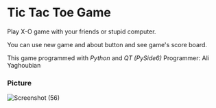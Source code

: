 # Tic Tac Toe Game

Play X-O game with your friends or stupid computer.

You can use new game and about button and see game's score board.

This game programmed with _Python_ and _QT (PySide6)_
Programmer: Ali Yaghoubian

### Picture
![Screenshot (56)](https://user-images.githubusercontent.com/79134287/136187738-4ff6f895-035c-4bd1-870c-9549ce59196f.png)
